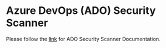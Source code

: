 # Azure DevOps (ADO) Security Scanner

Please follow the [link](https://github.com/azsk/DevOpsKit-docs) for ADO Security Scanner Documentation.
